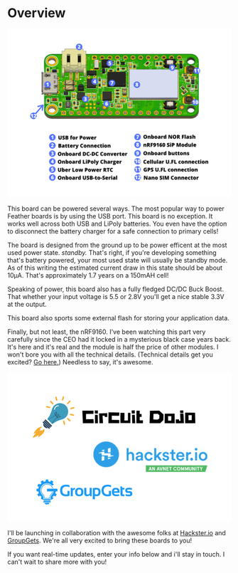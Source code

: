 # Overview


![Diagram](img/nrf9160-feather-v31-features.png)


This board can be powered several ways. The most popular way to power Feather boards is by using the USB port. This board is no exception. It works well across both USB and LiPoly batteries. You even have the option to disconnect the battery charger for a safe connection to primary cells!

The board is designed from the ground up to be power efficent at the most used power state. *standby.* That's right, if you're developing something that's battery powered, your most used state will usually be standby mode. As of this writing the estimated current draw in this state should be about 10µA. That's approximately 1.7 years on a 150mAH cell!

Speaking of power, this board also has a fully fledged DC/DC Buck Boost. That whether your input voltage is 5.5 or 2.8V you'll get a nice stable 3.3V at the output.

This board also sports some external flash for storing your application data.

Finally, but not least, the nRF9160. I've been watching this part very carefully since the CEO had it locked in a mysterious black case years back. It's here and it's real and the module is half the price of other modules. I won't bore you with all the technical details. (Technical details get you excited? [Go here.](https://www.nordicsemi.com/Products/Low-power-cellular-IoT/nRF9160)) Needless to say, it's awesome.

![Logos](img/Logos.png)

I'll be launching in collaboration with the awesome folks at [Hackster.io](https://www.hackster.io/launch) and [GroupGets](https://groupgets.com). We're all very excited to bring these boards to you!

If you want real-time updates, enter your info below and i'll stay in touch. I can't wait to share more with you!